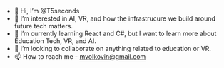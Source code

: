 - 👋 Hi, I’m @T5seconds
- 👀 I’m interested in AI, VR, and how the infrastrucure we build around future tech matters.
- 🌱 I’m currently learning React and C#, but I want to learn more about Education Tech, VR, and AI.
- 💞️ I’m looking to collaborate on anything related to education or VR.
- 📫 How to reach me - mvolkovin@gmail.com

<!---
T5seconds/T5seconds is a ✨ special ✨ repository because its `README.md` (this file) appears on your GitHub profile.
You can click the Preview link to take a look at your changes.
--->
